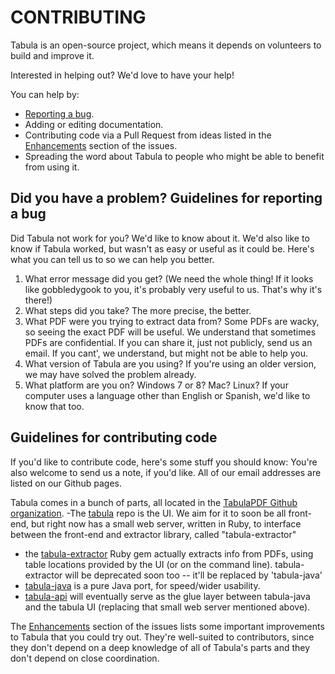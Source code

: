 CONTRIBUTING
============

Tabula is an open-source project, which means it depends on volunteers to build and improve it.

Interested in helping out? We'd love to have your help!

You can help by:

- [Reporting a bug](https://github.com/tabulapdf/tabula/issues/new).
- Adding or editing documentation.
- Contributing code via a Pull Request from ideas listed in the [Enhancements](https://github.com/tabulapdf/tabula/labels/enhancement) section of the issues.
- Spreading the word about Tabula to people who might be able to benefit from using it.

Did you have a problem? Guidelines for reporting a bug
------------------------------------------------------

Did Tabula not work for you? We'd like to know about it. We'd also like to know if Tabula worked, but wasn't as easy or useful as it could be. Here's what you can tell us to so we can help you better.

1. What error message did you get? (We need the whole thing! If it looks like gobbledygook to you, it's probably very useful to us. That's why it's there!)
2. What steps did you take? The more precise, the better.
3. What PDF were you trying to extract data from? Some PDFs are wacky, so seeing the exact PDF will be useful. We understand that sometimes PDFs are confidential. If you can share it, just not publicly, send us an email. If you cant', we understand, but might not be able to help you.
4. What version of Tabula are you using? If you're using an older version, we may have solved the problem already.
5. What platform are you on? Windows 7 or 8? Mac? Linux? If your computer uses a language other than English or Spanish, we'd like to know that too.

Guidelines for contributing code
--------------------------------

If you'd like to contribute code, here's some stuff you should know: You're also welcome to send us a note, if you'd like. All of our email addresses are listed on our Github pages.

Tabula comes in a bunch of parts, all located in the [TabulaPDF Github organization](github.com/tabulapdf). 
 -The [tabula](https://github.com/tabulapdf/tabula) repo is the UI. We aim for it to soon be all front-end, but right now has a small web server, written in Ruby, to interface between the front-end and extractor library, called "tabula-extractor"
 - the [tabula-extractor](https://github.com/tabulapdf/tabula-extractor/) Ruby gem actually extracts info from PDFs, using table locations provided by the UI (or on the command line). tabula-extractor will be deprecated soon too -- it'll be replaced by 'tabula-java'
 - [tabula-java](https://github.com/tabulapdf/tabula-java/) is a pure Java port, for speed/wider usability. 
 - [tabula-api](https://github.com/tabulapdf/tabula-api/) will eventually serve as the glue layer between tabula-java and the tabula UI (replacing that small web server mentioned above).

The [Enhancements](https://github.com/tabulapdf/tabula/labels/enhancement) section of the issues lists some important improvements to Tabula that you could try out. They're well-suited to contributors, since they don't depend on a deep knowledge of all of Tabula's parts and they don't depend on close coordination.
